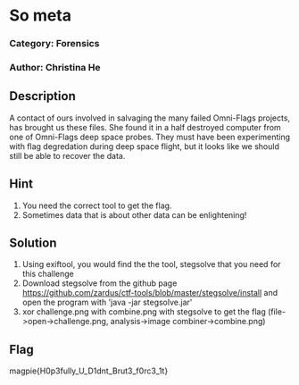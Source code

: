 # So meta
### Category: Forensics
### Author: Christina He
## Description
A contact of ours involved in salvaging the many failed Omni-Flags projects, has brought us these files.
She found it in a half destroyed computer from one of Omni-Flags deep space probes. They must have
been experimenting with flag degredation during deep space flight, but it looks like we should still be able
to recover the data.

## Hint
1. You need the correct tool to get the flag.
2. Sometimes data that is about other data can be enlightening!

## Solution
1. Using exiftool, you would find the the tool, stegsolve that you need for this challenge
2. Download stegsolve from the github page https://github.com/zardus/ctf-tools/blob/master/stegsolve/install and open the program with 'java -jar stegsolve.jar'
3. xor challenge.png with combine.png with stegsolve to get the flag (file->open->challenge.png, analysis->image combiner->combine.png)

## Flag
 magpie{H0p3fully_U_D1dnt_Brut3_f0rc3_1t}
